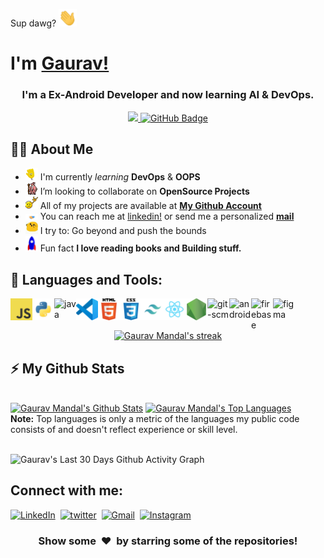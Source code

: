 
Sup dawg? 
<img alt="GIF" src="https://github.com/gauravmandall/gauravmandall/blob/main/Assets/Hi.gif" width="29px">
 
# I'm [Gaurav!](https://www.google.com/search?q=gauravmandall) 

<h3 align="center">I'm a Ex-Android Developer and now learning AI & DevOps.</h3>

<p align="center">
<a href="https://github.com/Meghna-DAS/github-profile-views-counter">
    <img src="https://komarev.com/ghpvc/?username=gauravmandall">
</a>
<a href="https://github.com/gauravmandall?tab=followers"><img src="https://img.shields.io/github/followers/gauravmandall?label=Followers&style=social" alt="GitHub Badge"></a>
</p>
    
## 🙋‍♂️ About Me

- <img alt="GIF" src="https://github.com/gauravmandall/gauravmandall/blob/main/Assets/wave.gif" width="20px" /> I'm currently *learning* **DevOps** & **OOPS** 
- <img alt="GIF" src="https://github.com/gauravmandall/gauravmandall/blob/main/Assets/gandalf_parrot.gif" width="20px" /> I’m looking to collaborate on **OpenSource Projects**
- <img alt="GIF" src="https://github.com/gauravmandall/gauravmandall/blob/main/Assets/headbang.gif" width="20px" /> All of my projects are available at **[My Github Account](https://github.com/gauravmandall?tab=repositories)**
- <img alt="GIF" src="https://github.com/gauravmandall/gauravmandall/blob/main/Assets/Handshake.gif" width="20px" /> You can reach me at [linkedin!][linkedin] or send me a personalized **<a href="mailto:mandalgaurav550@gmail.com?subject=Hola%20Gaurav">mail</a>** 
- <img alt="GIF" src="https://github.com/gauravmandall/gauravmandall/blob/main/Assets/happy.gif" width="20px" /> I try to: Go beyond and push the bounds
- <img alt="GIF" src="https://github.com/gauravmandall/gauravmandall/blob/main/Assets/Rocket.gif" width="20px" /> Fun fact **I love reading books and Building stuff.**

## 🚀 Languages and Tools:

<p align="left">
    
<img align="left" alt="JavaScript" width="35px" src="https://raw.githubusercontent.com/github/explore/80688e429a7d4ef2fca1e82350fe8e3517d3494d/topics/javascript/javascript.png" />
<img align="left" alt="HTML5" width="35px" src="https://raw.githubusercontent.com/github/explore/80688e429a7d4ef2fca1e82350fe8e3517d3494d/topics/python/python.png" />
<img align="left" alt="java" width="35px" src="https://img.icons8.com/color/48/null/java-coffee-cup-logo--v1.png" />
<img align="left" alt="Visual Studio Code" width="35px" src="https://raw.githubusercontent.com/github/explore/80688e429a7d4ef2fca1e82350fe8e3517d3494d/topics/visual-studio-code/visual-studio-code.png" />
<img align="left" alt="HTML5" width="35px" src="https://raw.githubusercontent.com/github/explore/80688e429a7d4ef2fca1e82350fe8e3517d3494d/topics/html/html.png" />
<img align="left" alt="CSS3" width="35px" src="https://raw.githubusercontent.com/github/explore/80688e429a7d4ef2fca1e82350fe8e3517d3494d/topics/css/css.png" />
<img align="left" alt="tailwind" width="35px" src="https://raw.githubusercontent.com/github/explore/80688e429a7d4ef2fca1e82350fe8e3517d3494d/topics/tailwind/tailwind.png" />
<img align="left" alt="React" width="35px" src="https://raw.githubusercontent.com/github/explore/80688e429a7d4ef2fca1e82350fe8e3517d3494d/topics/react/react.png" />
<img align="left" alt="Node.js" width="35px" src="https://raw.githubusercontent.com/github/explore/80688e429a7d4ef2fca1e82350fe8e3517d3494d/topics/nodejs/nodejs.png" />
<img align="left" alt="git-scm" width="35px" src="https://img.icons8.com/color/48/000000/git.png" />
    <img align="left" alt="android" width="35px" src="https://img.icons8.com/fluency/48/000000/android-os.png" />
    <img align="left" alt="firebase" width="35px" src="https://img.icons8.com/color/48/000000/google-firebase-console.png" />
    <img align="left" alt="figma" width="35px" src="https://img.icons8.com/color/48/000000/figma--v2.png" />
</p>
<br/>
<br/>
<p align="center"><a href="https://github.com/gauravmandall/github-readme-streak-stats">
        <img title="🔥 Get streak stats for your profile at git.io/streak-stats" alt="Gaurav Mandal's streak" src="https://github-readme-streak-stats.herokuapp.com/?user=gauravmandall&theme=black-ice&hide_border=true&stroke=0000&background=060A0CD0"/>
</a></p>

## :zap: My Github Stats

  <br/>
    <a href="https://github.com/gauravmandall/github-readme-stats"><img alt="Gaurav Mandal's Github Stats" src="https://github-readme-stats.vercel.app/api?username=gauravmandall&show_icons=true&count_private=true&theme=react&hide_border=true&bg_color=0D1117" /></a>
  <a href="https://github.com/gauravmandall/github-readme-stats"><img alt="Gaurav Mandal's Top Languages" src="https://github-readme-stats.vercel.app/api/top-langs/?username=gauravmandall&langs_count=8&count_private=true&layout=compact&theme=react&hide_border=true&bg_color=0D1117" /></a>
  <br/>
  <b>Note:</b> Top languages is only a metric of the languages my public code consists of and doesn't reflect experience or skill level.


<br/>
<br/>


![Gaurav's Last 30 Days Github Activity Graph](https://gaurav-github-readme-activity-graph.vercel.app/graph?username=gauravmandall&theme=tokyo-night)



## Connect with me:
<p align="left">
<a href = "https://www.linkedin.com/in/gauravmandall/"><img src="https://img.shields.io/badge/linkedin-%230077B5.svg?&style=for-the-badge&logo=linkedin&logoColor=white" alt="LinkedIn" /></a>&nbsp;
<a href = "https://twitter.com/gauravmandall"><img src="https://img.shields.io/badge/Twitter-1DA1F2?style=for-the-badge&logo=twitter&logoColor=white" alt="twitter"/></a>&nbsp;
<a href = "mailto:contact.gauravmandall@gmail.com?subject=Hola%20Gaurav"><img src="https://img.shields.io/badge/gmail-%23D14836.svg?&style=for-the-badge&logo=gmail&logoColor=white" alt="Gmail"/></a>&nbsp;
<a href = "https://www.instagram.com/gaurav.mandall/"><img src="https://img.shields.io/badge/instagram-%23E4405F.svg?&style=for-the-badge&logo=instagram&logoColor=white" alt="Instagram" /></a>&nbsp;
</p>

<div align="center">
<h3 align="center">Show some &nbsp;❤️&nbsp; by starring some of the repositories!</h3>
</div>



[instagram]: https://instagram.com/gaurav.mandall
[linkedin]: https://www.linkedin.com/in/gauravmandall/
